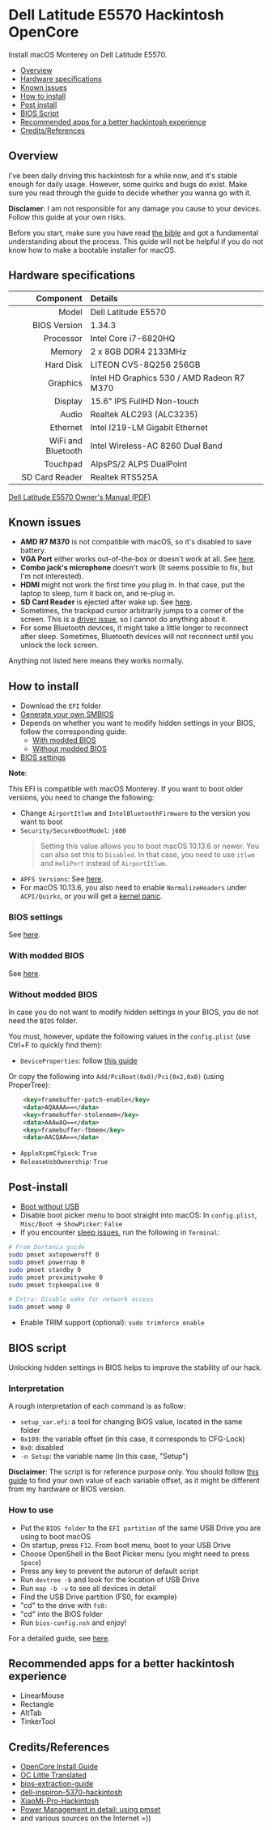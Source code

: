 # Dell Latitude E5570 Hackintosh OpenCore

Install macOS Monterey on Dell Latitude E5570.

- [Overview](#overview)
- [Hardware specifications](#hardware-specifications)
- [Known issues](#known-issues)
- [How to install](#how-to-install)
- [Post install](#post-install)
- [BIOS Script](#bios-script)
- [Recommended apps for a better hackintosh experience](#recommended-apps-for-a-better-hackintosh-experience)
- [Credits/References](#creditsreferences)

## Overview

I've been daily driving this hackintosh for a while now, and it's stable enough for daily usage. However, some quirks and bugs do exist. Make sure you read through the guide to decide whether you wanna go with it.

**Disclamer**: I am not responsible for any damage you cause to your devices. Follow this guide at your own risks.

Before you start, make sure you have read [the bible](https://dortania.github.io/OpenCore-Install-Guide/) and got a fundamental understanding about the process. This guide will not be helpful if you do not know how to make a bootable installer for macOS.

## Hardware specifications

|          Component | Details                                    |
| -----------------: | :----------------------------------------- |
|              Model | Dell Latitude E5570                        |
|       BIOS Version | 1.34.3                                     |
|          Processor | Intel Core i7-6820HQ                       |
|             Memory | 2 x 8GB DDR4 2133MHz                       |
|          Hard Disk | LITEON CV5-8Q256 256GB                     |
|           Graphics | Intel HD Graphics 530 / AMD Radeon R7 M370 |
|            Display | 15.6" IPS FullHD Non-touch                 |
|              Audio | Realtek ALC293 (ALC3235)                   |
|           Ethernet | Intel I219-LM Gigabit Ethernet             |
| WiFi and Bluetooth | Intel Wireless-AC 8260 Dual Band           |
|           Touchpad | AlpsPS/2 ALPS DualPoint                    |
|     SD Card Reader | Realtek RTS525A                            |

[Dell Latitude E5570 Owner's Manual (PDF)](https://dl.dell.com/topicspdf/latitude-e5570-laptop_owners-manual_en-us.pdf)

## Known issues

- **AMD R7 M370** is not compatible with macOS, so it's disabled to save battery.
- **VGA Port** either works out-of-the-box or doesn't work at all. See [here](https://osxlatitude.com/forums/topic/18160-dell-latitude-e5570-how-to-get-vga-and-bluetooth-working-under-monterey/?do=findComment&comment=118362).
- **Combo jack's microphone** doesn't work (It seems possible to fix, but I'm not interested).
- **HDMI** might not work the first time you plug in. In that case, put the laptop to sleep, turn it back on, and re-plug in.
- **SD Card Reader** is ejected after wake up. See [here](https://github.com/0xFireWolf/RealtekCardReader/blob/main/Docs/KnownIssues.md#card-ejected-after-waked-up).
- Sometimes, the trackpad cursor arbitrarily jumps to a corner of the screen. This is a [driver issue](https://github.com/acidanthera/VoodooPS2), so I cannot do anything about it.
- For some Bluetooth devices, it might take a little longer to reconnect after sleep. Sometimes, Bluetooth devices will not reconnect until you unlock the lock screen.

Anything not listed here means they works normally.

## How to install

- Download the `EFI` folder
- [Generate your own SMBIOS](https://github.com/corpnewt/GenSMBIOS)
- Depends on whether you want to modify hidden settings in your BIOS, follow the corresponding guide:
  - [With modded BIOS](#with-modded-bios)
  - [Without modded BIOS](#without-modded-bios)
- [BIOS settings](#bios-settings)

**Note**:

This EFI is compatible with macOS Monterey. If you want to boot older versions, you need to change the following:

- Change `AirportItlwm` and `IntelBluetoothFirmware` to the version you want to boot
- `Security/SecureBootModel`: `j680`
  > Setting this value allows you to boot macOS 10.13.6 or newer. You can also set this to `Disabled`. In that case, you need to use `itlwm` and `HeliPort` instead of `AirportItlwm`.
- `APFS Versions`: See [here](https://dortania.github.io/OpenCore-Install-Guide/config-laptop.plist/skylake.html#apfs).
- For macOS 10.13.6, you also need to enable `NormalizeHeaders` under `ACPI/Quirks`, or you will get a [kernel panic](https://dortania.github.io/OpenCore-Install-Guide/troubleshooting/extended/kernel-issues.html#kernel-panic-appleacpiplatform-in-10-13).

### BIOS settings

See [here](https://dortania.github.io/OpenCore-Install-Guide/config-laptop.plist/skylake.html#intel-bios-settings).

### With modded BIOS

See [here](#bios-script).

### Without modded BIOS

In case you do not want to modify hidden settings in your BIOS, you do not need the `BIOS` folder.

You must, however, update the following values in the `config.plist` (use Ctrl+F to quickly find them):

- `DeviceProperties`: follow [this guide](https://dortania.github.io/OpenCore-Install-Guide/config-laptop.plist/skylake.html#deviceproperties)

Or copy the following into `Add/PciRoot(0x0)/Pci(0x2,0x0)` (using ProperTree):

```xml
    <key>framebuffer-patch-enable</key>
    <data>AQAAAA==</data>
    <key>framebuffer-stolenmem</key>
    <data>AAAwAQ==</data>
    <key>framebuffer-fbmem</key>
    <data>AACQAA==</data>
```

- `AppleXcpmCfgLock`: `True`
- `ReleaseUsbOwnership`: `True`

## Post-install

- [Boot without USB](https://dortania.github.io/OpenCore-Post-Install/universal/oc2hdd.html#grabbing-opencore-off-the-usb)
- Disable boot picker menu to boot straight into macOS: In `config.plist`, `Misc/Boot` -> `ShowPicker`: `False`
- If you encounter [sleep issues](https://dortania.github.io/OpenCore-Post-Install/universal/sleep.html#preparations), run the following in `Terminal`:

```bash
# From Dortania guide
sudo pmset autopoweroff 0
sudo pmset powernap 0
sudo pmset standby 0
sudo pmset proximitywake 0
sudo pmset tcpkeepalive 0

# Extra: Disable wake for network access
sudo pmset womp 0
```

- Enable TRIM support (optional): `sudo trimforce enable`

## BIOS script

Unlocking hidden settings in BIOS helps to improve the stability of our hack.

### Interpretation

A rough interpretation of each command is as follow:

- `setup_var.efi`: a tool for changing BIOS value, located in the same folder
- `0x109`: the variable offset (in this case, it corresponds to CFG-Lock)
- `0x0`: disabled
- `-n Setup`: the variable name (in this case, "Setup")

**Disclaimer**: The script is for reference purpose only. You should follow [this guide](https://github.com/dreamwhite/bios-extraction-guide/blob/master/Dell/README.md) to find your own value of each variable offset, as it might be different from my hardware or BIOS version.

### How to use

- Put the `BIOS folder` to the `EFI partition` of the same USB Drive you are using to boot macOS
- On startup, press `F12`. From boot menu, boot to your USB Drive
- Choose OpenShell in the Boot Picker menu (you might need to press `Space`)
- Press any key to prevent the autorun of default script
- Run `devtree -b` and look for the location of USB Drive
- Run `map -b -v` to see all devices in detail
- Find the USB Drive partition (FS0, for example)
- "cd" to the drive with `fs0:`
- "cd" into the BIOS folder
- Run `bios-config.nsh` and enjoy!

For a detailed guide, see [here](https://www.reddit.com/r/hackintosh/comments/sy2170/opencore_uefi_shell_for_hackintosh/).

## Recommended apps for a better hackintosh experience

- LinearMouse
- Rectangle
- AltTab
- TinkerTool

## Credits/References

- [OpenCore Install Guide](https://dortania.github.io/OpenCore-Install-Guide/)
- [OC Little Translated](https://github.com/5T33Z0/OC-Little-Translated)
- [bios-extraction-guide](bios-extraction-guide)
- [dell-inspiron-5370-hackintosh](dell-inspiron-5370-hackintosh)
- [XiaoMi-Pro-Hackintosh](https://github.com/daliansky/XiaoMi-Pro-Hackintosh)
- [Power Management in detail: using pmset](https://eclecticlight.co/2017/01/20/power-management-in-detail-using-pmset/)
- and various sources on the Internet =))
